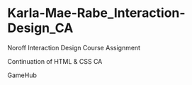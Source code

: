 # Karla-Mae-Rabe_Interaction-Design_CA

Noroff Interaction Design Course Assignment 

Continuation of HTML & CSS CA 

GameHub
